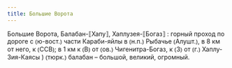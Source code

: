 ```yaml
---
title: Большие Ворота
---
```


Большие Ворота, Балабан-⟦Хапу⟧, Хаплузея-⟦Богаз⟧
: горный проход по дороге с ⦅ю-вост.⦆ части Караби-яйлы в ⦅н.п.⦆ Рыбачье ⦅Алушт.⦆, в 8 км от него, к ⦅ССВ⦆; в 1 км к ⦅В⦆ от ⦅ов.⦆ Чигенитра-Богаз, к ⦅З⦆ от ⦅г.⦆ Хаплу-Зия-Каясы ) ⦅тюрк.⦆ балабан – большой, великий, огромный.
